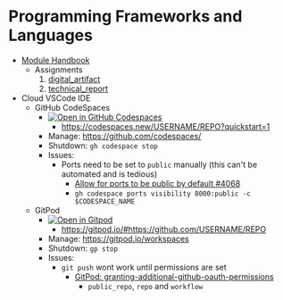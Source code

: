 Programming Frameworks and Languages
====================================

* [Module Handbook](./docs/module_handbook.md)
    * Assignments
        1. [digital_artifact](./docs/assignment_digital_artifact.md)
        2. [technical_report](./docs/assignment_report.md)
* Cloud VSCode IDE
    * GitHub CodeSpaces
        * [![Open in GitHub Codespaces](https://github.com/codespaces/badge.svg)](https://codespaces.new/calaldees/frameworks_and_languages_module?quickstart=1)
            * https://codespaces.new/USERNAME/REPO?quickstart=1
        * Manage: https://github.com/codespaces/
        * Shutdown: `gh codespace stop`
        * Issues:
            * Ports need to be set to `public` manually (this can't be automated and is tedious)
                * [Allow for ports to be public by default #4068](https://github.com/orgs/community/discussions/4068)
                * `gh codespace ports visibility 8000:public -c $CODESPACE_NAME`
    * GitPod
        * [![Open in Gitpod](https://gitpod.io/button/open-in-gitpod.svg)](https://gitpod.io/#https://github.com/calaldees/frameworks_and_languages_module)
            * https://gitpod.io/#https://github.com/USERNAME/REPO
        * Manage: https://gitpod.io/workspaces
        * Shutdown: `gp stop`
        * Issues:
            * `git push` wont work until permissions are set 
                * [GitPod: granting-additional-github-oauth-permissions](https://www.gitpod.io/docs/configure/authentication/github#granting-additional-github-oauth-permissions)
                    * `public_repo`, `repo` and `workflow`
